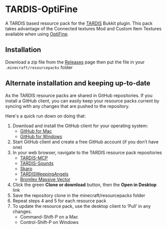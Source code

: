 # TARDIS-OptiFine

A TARDIS based resource pack for the [TARDIS](http://dev.bukkit.org/bukkit-plugins/tardis/) Bukkit plugin. This pack takes advantage of the Connected textures Mod and Custom Item Textures available when using [OptiFine](http://www.minecraftforum.net/forums/mapping-and-modding/minecraft-mods/1272953).

## Installation

Download a zip file from the [Releases](https://github.com/eccentricdevotion/TARDIS-MCP/releases) page then put the file in your `.minecraft/resourcepacks` folder

## Alternate installation and keeping up-to-date

As the TARDIS resource packs are shared in GitHub repositories. If you install a GitHub client, you can easily keep your resource packs current by syncing with any changes that are pushed to the repository.

Here's a quick run down on doing that:

1. Download and install the GitHub client for your operating system:
   * [GitHub for Mac](https://mac.github.com/)
   * [GitHub for Windows](https://windows.github.com/)
2. Start GitHub client and create a free GitHub account (if you don’t have one)
3. In your web browser, navigate to the TARDIS resource pack repositories
   * [TARDIS-MCP](https://github.com/eccentricdevotion/TARDIS-MCP)
   * [TARDIS-Sounds](https://github.com/eccentricdevotion/TARDIS-SoundResourcePack)
   * [Skaro](https://github.com/eccentricdevotion/Skaro)
   * [TARDISWeepingAngels](https://github.com/eccentricdevotion/TARDISWeepingAngels-Resource-Pack)
   * [Bromley Massive Vector](https://github.com/eccentricdevotion/Bromley-Massive-Vector)
4. Click the green __Clone or download__ button, then the __Open in Desktop__ link
5. Save the repository clone in the minecraft/resourcepacks folder
6. Repeat steps 4 and 5 for each resource pack
7. To update the resource pack, use the desktop client to ‘Pull’ in any changes.
   * Command-Shift-P on a Mac
   * Control-Shift-P on Windows
